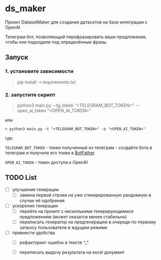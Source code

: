 # ds_maker

Проект DatasetMaker для создания датасетов на базе интеграции с OpenAI

Телеграм бот, позволяющий перефразировать ваши предложения, чтобы они подходили под определённые фразы.

## Запуск

### 1. устанoвите зависимости

> pip install -r requirements.txt

### 2. запустите скрипт

> python3 main.py --tg_token "<TELEGRAM_BOT_TOKEN>" --open_ai_token "<OPEN_AI_TOKEN>"

или

    > python3 main.py -t "<TELEGRAM_BOT_TOKEN>" -o "<OPEN_AI_TOKEN>"  

где:

`TELEGRAM_BOT_TOKEN` - токен полученный из телеграм - создайте бота в телеграм и получите его токен в [BotFather](https://t.me/BotFather)

`OPEN_AI_TOKEN` - токен доступа к OpenAI


## TODO List
- [ ] улучшение генерации
    - [ ] замена первой строки на уже сгенерированную рандомную в случае её одобрения
- [ ] ускорение генерации
    - [ ] перейти на промпт с несколькими генерирующимися предложениям (может оказатся менее стабильно)
    - [ ] переписать генератор на предгенерацию в очереди по первому запросу пользователя в ждущем режиме
- [ ] привнести удобства
    - [ ] рефакторинг ошибок в тексте ^_^
    - [ ] переписать выдочу результата на excel документ

